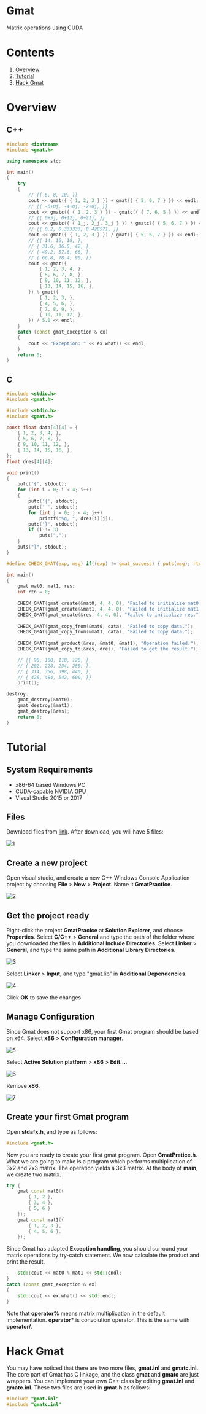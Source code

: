 # Gmat

Matrix operations using CUDA



# Contents

1. [Overview](#overview)
2. [Tutorial](#tutorial)
3. [Hack Gmat](#hack-gmat)

# Overview

## C++

```c++
#include <iostream>
#include <gmat.h>

using namespace std;

int main()
{
    try
    {	
        // {{ 6, 8, 10, }}
        cout << gmat({ { 1, 2, 3 } }) + gmat({ { 5, 6, 7 } }) << endl;
        // {{ -6+0j, -4+0j, -2+0j, }}
        cout << gmatc({ { 1, 2, 3 } }) - gmatc({ { 7, 6, 5 } }) << endl;
        // {{ 0+5j, 0+12j, 0+21j, }}
        cout << gmatc({ { 1_j, 2_j, 3_j } }) * gmatc({ { 5, 6, 7 } }) << endl;
        // {{ 0.2, 0.333333, 0.428571, }}
        cout << gmat({ { 1, 2, 3 } }) / gmat({ { 5, 6, 7 } }) << endl;
        // {{ 14, 16, 18, },
        // { 31.6, 36.8, 42, },
        // { 49.2, 57.6, 66, },
        // { 66.8, 78.4, 90, }}
        cout << gmat({
            { 1, 2, 3, 4, },
            { 5, 6, 7, 8, },
            { 9, 10, 11, 12, },
            { 13, 14, 15, 16, },
        }) % gmat({
            { 1, 2, 3, },
            { 4, 5, 6, },
            { 7, 8, 9, },
            { 10, 11, 12, },
        }) / 5.0 << endl;
    }
    catch (const gmat_exception & ex)
    {
        cout << "Exception: " << ex.what() << endl;
    }
    return 0;
}
```

## C

```c
#include <stdio.h>
#include <gmat.h>

#include <stdio.h>
#include <gmat.h>

const float data[4][4] = {
	{ 1, 2, 3, 4, },
	{ 5, 6, 7, 8, },
	{ 9, 10, 11, 12, },
	{ 13, 14, 15, 16, },
};
float dres[4][4];

void print()
{
	putc('{', stdout);
	for (int i = 0; i < 4; i++)
	{
		putc('{', stdout);
		putc(' ', stdout);
		for (int j = 0; j < 4; j++)
			printf("%g, ", dres[i][j]);
		putc('}', stdout);
		if (i != 3)
			puts(",");
	}
	puts("}", stdout);
}

#define CHECK_GMAT(exp, msg) if((exp) != gmat_success) { puts(msg); rtn = 1; goto destroy; }

int main()
{
	gmat mat0, mat1, res;
	int rtn = 0;
	
	CHECK_GMAT(gmat_create(&mat0, 4, 4, 0), "Failed to initialize mat0.");
	CHECK_GMAT(gmat_create(&mat1, 4, 4, 0), "Failed to initialize mat1.");
	CHECK_GMAT(gmat_create(&res, 4, 4, 0), "Failed to initialize res.");
	
	CHECK_GMAT(gmat_copy_from(&mat0, data), "Failed to copy data.");
	CHECK_GMAT(gmat_copy_from(&mat1, data), "Failed to copy data.");
	
	CHECK_GMAT(gmat_product(&res, &mat0, &mat1), "Operation failed.");
	CHECK_GMAT(gmat_copy_to(&res, dres), "Failed to get the result.");

    // {{ 90, 100, 110, 120, },
	// { 202, 228, 254, 280, },
	// { 314, 356, 398, 440, },
	// { 426, 484, 542, 600, }}
	print();

destroy:
	gmat_destroy(&mat0);
	gmat_destroy(&mat1);
	gmat_destroy(&res);
	return 0;
}
```



# Tutorial

## System Requirements

* x86-64 based Windows PC
* CUDA-capable NVIDIA GPU
* Visual Studio 2015 or 2017

## Files

Download files from [link](https://github.com/paxbun/gmat/releases). After download, you will have 5 files:

![1](tutorials/1.png)

## Create a new project

Open visual studio, and create a new C++ Windows Console Application project by choosing **File** > **New** > **Project**. Name it **GmatPractice**.

![2](tutorials/2.png)

## Get the project ready

Right-click the project **GmatPracice** at **Solution Explorer**, and choose **Properties**. Select **C/C++** > **General** and type the path of the folder where you downloaded the files in **Additional Include Directories**. Select **Linker** > **General**, and type the same path in **Additional Library Directories**.

![3](tutorials/3.png)

Select **Linker** > **Input**, and type "gmat.lib" in **Additional Dependencies**.

![4](tutorials/4.png)

Click **OK** to save the changes.

## Manage Configuration

Since Gmat does not support x86, your first Gmat program should be based on x64. Select **x86** > **Configuration manager**.

![5](tutorials/5.png)

Select **Active Solution platform** > **x86** > **Edit...**.

![6](tutorials/6.png)

Remove **x86**.

![7](tutorials/7.png)

## Create your first Gmat program

Open **stdafx.h**, and type as follows:
```c++
#include <gmat.h>
```
Now you are ready to create your first gmat program. Open **GmatPratice.h**. What we are going to make is a program which performs multiplication of 3x2 and 2x3 matrix. The operation yields a 3x3 matrix. At the body of **main**, we create two matrix.
```c++
try {
    gmat const mat0({
        { 1, 2 },
        { 3, 4 },
        { 5, 6 }
    });
    gmat const mat1({
        { 1, 2, 3 },
        { 4, 5, 6 },
    });
```
Since Gmat has adapted **Exception handling**, you should surround your matrix operations by try-catch statement. We now calculate the product and print the result.
```c++
    std::cout << mat0 % mat1 << std::endl;
}
catch (const gmat_exception & ex)
{
    std::cout << ex.what() << std::endl;
}
```
Note that **operator\%** means matrix multiplication in the default implementation. **operator\*** is convolution operator. This is the same with **operator\/**.


# Hack Gmat

You may have noticed that there are two more files, **gmat.inl** and **gmatc.inl**. The core part of Gmat has C linkage, and the class **gmat** and **gmatc** are just wrappers. You can implement your own C++ class by editing **gmat.inl** and **gmatc.inl**. These two files are used in **gmat.h** as follows:
```c++
#include "gmat.inl"
#include "gmatc.inl"
```
